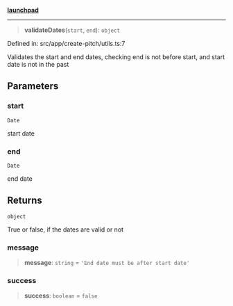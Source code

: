 [**launchpad**](index.md)

***

> **validateDates**(`start`, `end`): `object`

Defined in: src/app/create-pitch/utils.ts:7

Validates the start and end dates, checking end is not before start, and start date is not in the past

## Parameters

### start

`Date`

start date

### end

`Date`

end date

## Returns

`object`

True or false, if the dates are valid or not

### message

> **message**: `string` = `'End date must be after start date'`

### success

> **success**: `boolean` = `false`
